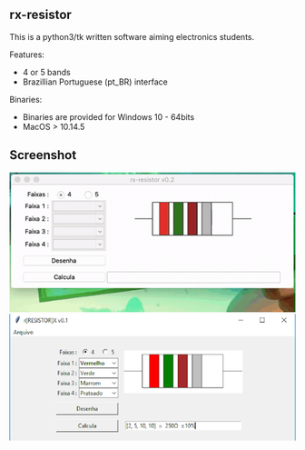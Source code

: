 rx-resistor
-----------

This is a python3/tk written software aiming electronics students.

Features:
- 4 or 5 bands
- Brazillian Portuguese (pt_BR) interface 

Binaries:
- Binaries are provided for Windows 10 - 64bits 
- MacOS > 10.14.5

Screenshot
----------
![Example](images/3.gif)
![Main Screen - Windows](images/1.png)



